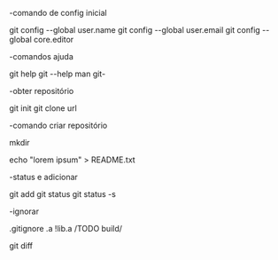 -comando de config inicial

git config --global user.name
git config --global user.email
git config --global core.editor



-comandos ajuda

git help <verb>
git <verb> --help
man git-<verb>


-obter repositório

git init
git clone url

-comando criar repositório

mkdir

echo "lorem ipsum" > README.txt


-status e adicionar

git add
git status
git status -s

-ignorar 

.gitignore
.a
!lib.a
/TODO
build/

git diff
